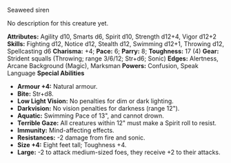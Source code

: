 Seaweed siren

No description for this creature yet.

**Attributes:** Agility d10, Smarts d6, Spirit d10, Strength d12+4,
Vigor d12+2
**Skills:** Fighting d12, Notice d12, Stealth d12, Swimming d12+1,
Throwing d12, Spellcasting d6
**Charisma:** +4; **Pace:** 6; **Parry:** 8; **Toughness:** 17 (4)
**Gear:** Strident squalls (Throwing; range 3/6/12; Str+d6; Sonic)
**Edges:** Alertness, Arcane Background (Magic), Marksman
**Powers:** Confusion, Speak Language
**Special Abilities**
- **Armour +4:** Natural armour.
- **Bite:** Str+d8.
- **Low Light Vision:** No penalties for dim or dark lighting.
- **Darkvision:** No vision penalties for darkness (range 12").
- **Aquatic:** Swimming Pace of 13", and cannot drown.
- **Terrible Gaze:** All creatures within 12" must make a Spirit roll
to resist.
- **Immunity:** Mind-affecting effects.
- **Resistances:** -2 damage from fire and sonic.
- **Size +4:** Eight feet tall; Toughness +4.
- **Large:** -2 to attack medium-sized foes, they receive +2 to their
attacks.

